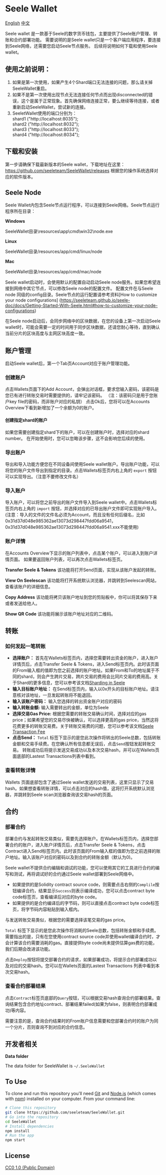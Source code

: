 # Seele Wallet 
[English](https://github.com/seeleteam/SeeleWallet/blob/master/README_English.md)                [中文](https://github.com/seeleteam/SeeleWallet/edit/master/README.md)

Seele wallet 是一款基于Seele的数字货币钱包，主要提供了Seele账户管理、转账和合约部署功能。
需要说明的是Seele wallet只是一个客户端应用程序，要连接到Seele网络，还需要您启动Seele节点服务。
后续将说明如何下载和使用Seele wallet。

## 使用之前说明：
   1. 如果是第一次使用，如果产生4个Shard端口无法连接的问题，那么请关掉SeeleWallet重启。
   2. 如果不是第一次使用出现节点无法连接任何节点而出现disconnected的错误，这个是属于正常现象。首先确保网络连接正常，要么继续等待连接，或者重新启动SeeleWallet，尝试新的连接。
   3. SeeletWallet使用的端口分别为：</br>
     shard1 ("http://localhost:8035");</br>
     shard2 ("http://localhost:8032");</br>
     shard3 ("http://localhost:8033");</br>
     shard4 ("http://localhost:8034");</br>


## 下载和安装

第一步请确保下载最新版本的Seele wallet，下载地址在这里：https://github.com/seeleteam/SeeleWallet/releases
根据您的操作系统选择对应的软件版本。


## Seele Node
Seele Wallet内包含Seele节点运行程序，可以连接到Seele网络。Seele节点运行程序所在目录：

**Windows**

SeeleWallet目录\resources\app\cmd\win32\node.exe

**Linux** 

SeeleWallet目录/resources/app/cmd/linux/node

**Mac**

SeeleWallet目录/resources/app/cmd/mac/node

Seele wallet启动时，会使用默认的配置自动启动Seele node服务。如果您希望连接到网络中其它节点，可以修改Seele node的配置文件。
配置文件在与Seele node 同级的config目录。Seele节点的运行配置请参考资料[How to customize your node configurations]
(https://seeleteam.github.io/seele-doc/docs/Getting-Started-With-Seele.html#how-to-customize-your-node-configurations)

在Seele node启动后，会同步网络中的区块数据，在您的设备上第一次启动Seele wallet时，可能会需要一定的时间用于同步区块数据，还请您耐心等待，直到确认当前分片的区块高度与主网区块高度一致。

## 账户管理
启动Seele wallet后，第一个Tab页Account对应于账户管理功能。

### 创建账户
点击Wallets页面下的Add Account，会弹出对话框，要求您输入密码，该密码是您已有进行转账交易时需要提供的，请牢记该密码。
（注：该密码只是用于您账户key file的密码，而非账户对应的私钥）
点击Ok后，您将可以在Accounts Overview下看到新增加了一个余额为0的账户。

#### 创建指定shard的账户
如果您需要创建指定shard下的账户，可以在创建账户时，选择对应的shard number。
在开始使用时，您可以忽略该步骤，这不会影响您后续的使用。

### 导出账户
导出和导入功能方便您在不同设备间使用Seele wallet账户。导出账户功能，可以将您的账户文件导出到指定的目录。点击Wallets标签页内右上角的 `export` 按钮可以实现导出。（注意不要修改文件名）

### 导入账户
导入账户，可以将您之前导出的账户文件导入到Seele wallet中。点击Wallets标签页内右上角的 `import` 按钮，并选择对应的已导出账户文件即可实现账户导入。(注意：导入的文件的文件名必须为Account，而且没有任何后缀名，比如 0x31d37d048e985362ae13073d298447fdd06a9541，0x31d37d048e985362ae13073d298447fdd06a9541.xxx不能使用)

### 账户详情
在Accounts Overview下显示的账户列表中，点击某个账户，可以进入到账户详情页面。
如果要返回账户列表，可以再次点击Wallets标签页。

**Transfer Seele & Tokens**
该功能将打开Send页面，实现从该账户发起的转账。

**View On Seelescan**
该功能将打开系统默认浏览器，并跳转到Seelescan网站，查看该账户的详细信息。

**Copy Address**
该功能将拷贝该账户地址到您的剪贴板中，你可以将其保存下来或者发送给他人。

**Show QR Code**
该功能将展示该账户地址对应的二维码。

## 转账

### 如何发起一笔转账
 - **选择账户：**
    首先在Wallets标签页内，选择您需要转出资金的账户，进入账户详情页后，点击Transfer Seele & Tokens，进入Send标签页内。此时该页面的From输入框的值即为您之前选择的账户地址。如果From和To的地址属于不同的shard，则会产生跨片交易，跨片交易的费用会比同片交易的费用高。关于Shard的更多信息，您可以参考该文档[Sharding in Seele](https://seeleteam.github.io/seele-doc/docs/Seele-sharding.html)
 - **输入目标账户地址：**
    在Send标签页内，输入以0x开头的目标账户地址。请注意核对该地址，一旦发起转账将不能退回。
 - **输入该账户密码：**
    输入您选择的转出资金账户对应的密码
 - **输入转账金额:**
    输入需要转出的金额，单位为Seele
 - **选择交易Gas Price:**
    根据您需要的转账交易确认时间，选择对应的gas price；如果希望您的交易尽快被确认，可以选择更高的gas price，当然这将花费更多的转账交易费。关于转账交易费的问题，您可以参考该文档[Seele Transaction Fee](https://seeleteam.github.io/seele-doc/docs/Seele-transaction-fee.html)
 - **点击Send：**
    `Total` 标签下显示的是您此次操作将转出的Seele总数，包括转账金额和交易手续费。在您确认所有信息都无误后，点击`Send`按钮发起转账交易。 转账成功后将提示发送交易成功以及本次交易hash，并可以在Wallets页面底部的Lastest Transactions列表中看到。
### 查看转账详情
Wallets 页面底部包含了通过Seele wallet发送的交易列表，这里只显示了交易hash。如果想查看转账详情，可以点击对应的hash值，这将打开系统默认浏览器，并跳转到Seele scan浏览器查询该交易hash的页面。

## 合约

### 部署合约
部署合约与发起转账交易类似，需要先选择账户。在Wallets标签页内，选择您部署合约的账户，进入账户详情页后，点击Transfer Seele & Tokens，点击Contract进入Send标签页内。此时该页面的From输入框的值即为您之前选择的账户地址。输入该账户对应的密码以及到合约的转账金额（默认为0)。

Seele wallet不提供合约编辑和调试的功能，您可以使用其它的工具进行合约的编写和测试，再将调试好的合约通过Seele wallet部署到Seele网络中。
- 如果提供的是Solidity contract source code，则需要点击右侧的`Complile`按钮编译合约，结果显示```Success```则表示编译成功，您可以点击contract byte code标签页，查看编译后对应的byte code。
- 如果提供的是合约编译后的字节码，则可以直接点击contract byte code标签页，将字节码内容粘贴到输入框内。

与发送转账交易类似，根据您的需要选择该笔交易的gas price。

`Total` 标签下显示的是您此次操作将消耗的Seele总数，包括转账金额和手续费。需要指出的是，只有在您使用contract source code并使用wallet编译合约时，才会计算该合约需要消耗的gas。直接提供byte code尚未提供估算gas费的功能，我们后期会改进该功能。

点击`Deploy`按钮将提交部署合约的请求，如果部署成功，将提示合约部署成功以及对应的交易hash。您可以在Wallets页面的Lastest Transactions 列表中看到本次交易hash。

### 查看合约部署结果
点击`Contract`标签页底部的`Query`按钮，可以根据交易hash查询合约部署结果。查询结果包含合约地址contract、部署结果failed(如果为false，则表明合约部署成功)等内容。

需要注意的是，查询合约结果时的From账户信息需要和您部署合约时的账户为同一个分片，否则查询不到对应的合约信息。



## 开发者相关

**Data folder**

The data folder for SeeleWallet is `~/.SeeleWallet`

## To Use

To clone and run this repository you'll need [Git](https://git-scm.com) and [Node.js](https://nodejs.org/en/download/) (which comes with [npm](http://npmjs.com)) installed on your computer. From your command line:

```bash
# Clone this repository
git clone https://github.com/seeleteam/SeeleWallet.git
# Go into the repository
cd SeeleWallet
# Install dependencies
npm install
# Run the app
npm start
```

## License

[CC0 1.0 (Public Domain)](LICENSE.md)
